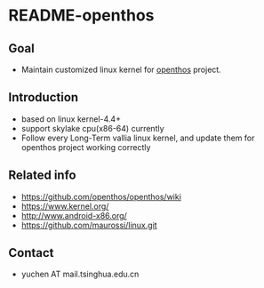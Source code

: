 # README-openthos

## Goal
 - Maintain customized linux kernel for [openthos](https://github.com/openthos/openthos/wiki) project.

## Introduction
 - based on linux kernel-4.4+
 - support skylake cpu(x86-64) currently
 - Follow every Long-Term vallia linux kernel, and update them for openthos project  working correctly
 
## Related info
 - https://github.com/openthos/openthos/wiki
 - https://www.kernel.org/
 - http://www.android-x86.org/
 - https://github.com/maurossi/linux.git

## Contact
 - yuchen AT mail.tsinghua.edu.cn
